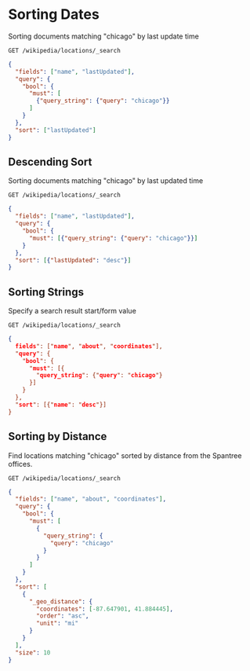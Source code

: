 # Sorting Dates

Sorting documents matching "chicago" by last update time

`GET /wikipedia/locations/_search`

```json
{
  "fields": ["name", "lastUpdated"],
  "query": {
    "bool": {
      "must": [
        {"query_string": {"query": "chicago"}}
      ]
    }
  },
  "sort": ["lastUpdated"]
}
```
## Descending Sort

Sorting documents matching "chicago" by last updated time

`GET /wikipedia/locations/_search`

```json
{	
  "fields": ["name", "lastUpdated"],
  "query": {
    "bool": {
      "must": [{"query_string": {"query": "chicago"}}]
    }
  },
  "sort": [{"lastUpdated": "desc"}]
}
```
## Sorting Strings

Specify a search result start/form value

`GET /wikipedia/locations/_search`

```json
{
  fields": ["name", "about", "coordinates"],
  "query": {
    "bool": {
      "must": [{
        "query_string": {"query": "chicago"}
      }]
    }
  },
  "sort": [{"name": "desc"}]
}
```

## Sorting by Distance

Find locations matching "chicago" sorted by distance from the Spantree offices.

`GET /wikipedia/locations/_search`

```json
{
  "fields": ["name", "about", "coordinates"],
  "query": {
    "bool": {
      "must": [
        {
          "query_string": {
            "query": "chicago"
          }
        }
      ]
    }
  },
  "sort": [
    {
      "_geo_distance": {
        "coordinates": [-87.647901, 41.884445],
        "order": "asc",
        "unit": "mi"
      }
    }
  ],
  "size": 10
}
```

